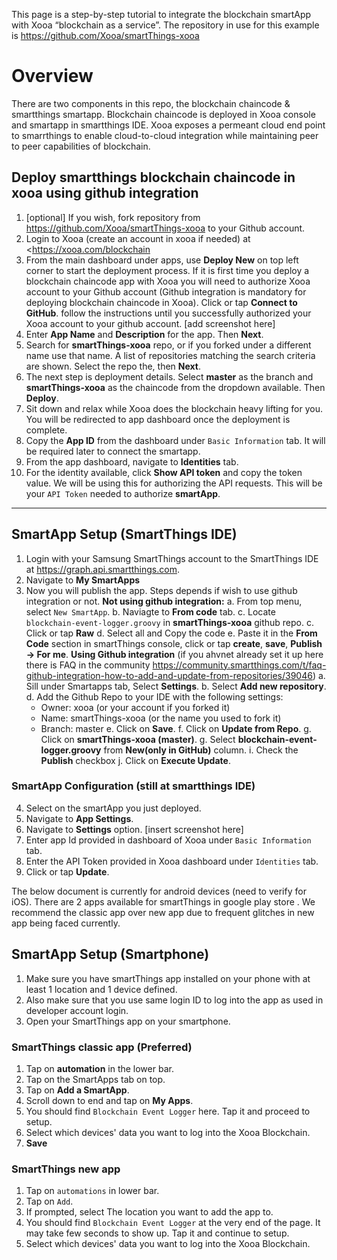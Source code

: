 
This page is a step-by-step tutorial to integrate the blockchain smartApp with Xooa “blockchain as a service”.
The repository in use for this example is <https://github.com/Xooa/smartThings-xooa>


# Overview
There are two components in this repo, the blockchain chaincode & smartthings smartapp. Blockchain chaincode is deployed in Xooa console and smartapp in smartthings IDE. 
Xooa exposes a permeant cloud end point to smarrthings to enable cloud-to-cloud integration while maintaining peer to peer capabilities of blockchain.

## Deploy  smartthings blockchain chaincode in xooa using github integration 
1. [optional] If you wish, fork repository from <https://github.com/Xooa/smartThings-xooa> to your Github account.
2. Login to Xooa (create an account in xooa if needed) at <https://xooa.com/blockchain
4. From the main dashboard under apps, use **Deploy New** on top left corner to start the deployment process. If it is  first time you deploy a blockchain chaincode app with Xooa you will need to authorize Xooa account to your Github account (Github integration is mandatory for deploying blockchain chaincode in Xooa). Click or tap **Connect to GitHub**. follow the instructions until you successfully authorized your Xooa account to your github account. 
[add screenshot here]
6. Enter **App Name** and **Description** for the app.  Then **Next**.
7. Search for **smartThings-xooa** repo, or if you forked under a different name use that name. A list of repositories matching the search criteria are shown. Select the repo the, then **Next**.
8. The next step is deployment details. Select **master** as the branch and **smartThings-xooa** as the chaincode from the dropdown available. Then **Deploy**.
9. Sit down and relax while Xooa does the blockchain heavy lifting for you. You will be redirected to app dashboard once the deployment is complete.
10. Copy the **App ID** from the dashboard under `Basic Information` tab. It will be required later to connect the smartapp.
11. From the app dashboard, navigate to **Identities** tab.
12. For the identity available, click **Show API token** and copy the token value. We will be using this for authorizing the API requests. This will be your `API Token` needed to authorize **smartApp**.

___

## SmartApp Setup (SmartThings IDE)
1. Login with your Samsung  SmartThings account to the SmartThings IDE at <https://graph.api.smartthings.com>.
2. Navigate to **My SmartApps** 
3. Now you will publish the app.  Steps depends if wish to use github integration or not. 
**Not using github integration:**
a. From top menu, select `New SmartApp`.
b. Naviagte to **From code** tab. 
c. Locate `blockchain-event-logger.groovy` in **smartThings-xooa** github repo.
c. Click or tap **Raw** 
d. Select all and Copy the code
e. Paste it in the **From Code** section in smartThings console, click or tap **create**, **save**, **Publish -> For me**.
**Using Github integration** (if you ahvnet already set it up here there is FAQ in the community https://community.smartthings.com/t/faq-github-integration-how-to-add-and-update-from-repositories/39046)
a. Sill under Smartapps tab, Select  **Settings**.
b. Select  **Add new repository**.
d. Add the Github Repo to your IDE with the following settings:
	* Owner: xooa (or your account if you forked it)
	* Name: smartThings-xooa (or the name you used to fork it)
	* Branch: master
e. Click on **Save**.
f. Click on **Update from Repo**.
g. Click on **smartThings-xooa (master)**.
g. Select **blockchain-event-logger.groovy** from **New(only in GitHub)** column.
i. Check the **Publish** checkbox
j. Click on **Execute Update**.

### SmartApp Configuration (still at smartthings IDE)
4. Select on the smartApp you just deployed.
5. Navigate to **App Settings**.
2. Navigate to **Settings** option.
[insert screenshot here]
3. Enter app Id provided in dashboard of Xooa under `Basic Information` tab.
4. Enter the API Token provided in Xooa dashboard under `Identities` tab.
5. Click or tap **Update**.

The below document is currently for android devices (need to verify for iOS).
There are 2 apps available for smartThings in google play store . We recommend the classic app over new app due to frequent glitches in new app being faced currently.
## SmartApp Setup (Smartphone)
1. Make sure you have smartThings app installed on your phone with at least 1 location and 1 device defined.
2. Also make sure that you use same login ID to log into the app as used in developer account login.
3. Open your SmartThings app on your smartphone.

### SmartThings classic app (Preferred)
1. Tap on **automation** in the lower bar.
2. Tap on the SmartApps tab on top.
3. Tap on **Add a SmartApp**.
4. Scroll down to end and tap on **My Apps**.
5. You should find `Blockchain Event Logger` here. Tap it and proceed to setup.
6. Select which devices' data you want to log into the Xooa Blockchain.
7. **Save**

### SmartThings new app
1. Tap on `automations` in lower bar.
2. Tap on `Add`.
3. If prompted, select The location you want to add the app to.
4. You should find `Blockchain Event Logger` at the very end of the page. It may take few seconds to show up. Tap it and continue to setup.
5. Select which devices' data you want to log into the Xooa Blockchain.

